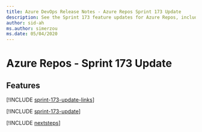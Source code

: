 ```yaml
---
title: Azure DevOps Release Notes - Azure Repos Sprint 173 Update
description: See the Sprint 173 feature updates for Azure Repos, including next steps.
author: sid-ah
ms.author: simerzou
ms.date: 05/04/2020
---
```


# Azure Repos - Sprint 173 Update

## Features

[!INCLUDE [sprint-173-update-links](../includes/repos/sprint-173-update-links.md)]

[!INCLUDE [sprint-173-update](../includes/repos/sprint-173-update.md)]

[!INCLUDE [nextsteps](../includes/nextsteps.md)]
